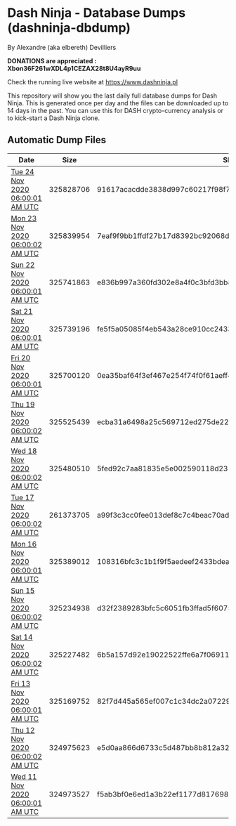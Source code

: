 # Dash Ninja - Database Dumps (dashninja-dbdump)
By Alexandre (aka elbereth) Devilliers

**DONATIONS are appreciated : Xbon36F261wXDL4p1CEZAX28t8U4ayR9uu**

Check the running live website at https://www.dashninja.pl

This repository will show you the last daily full database dumps for Dash Ninja. This is generated once per day and the files can be downloaded up to 14 days in the past.
You can use this for DASH crypto-currency analysis or to kick-start a Dash Ninja clone.


## Automatic Dump Files
| Date | Size | SHA256 |
|--|--|--|
| [Tue 24 Nov 2020 06:00:01 AM UTC]() | 325828706 | 91617acacdde3838d997c60217f98f7e4ffed79cf4a902886f319bfdd1c12ef0 | 
| [Mon 23 Nov 2020 06:00:02 AM UTC]() | 325839954 | 7eaf9f9bb1ffdf27b17d8392bc92068d2a496bb91113b5e4bdcb690ed7b2bbde | 
| [Sun 22 Nov 2020 06:00:01 AM UTC]() | 325741863 | e836b997a360fd302e8a4f0c3bfd3bb87cae3e83ca7ea9963b0d42869c8de985 | 
| [Sat 21 Nov 2020 06:00:01 AM UTC]() | 325739196 | fe5f5a05085f4eb543a28ce910cc2433253c66f2e1109db1c077d967bd1b8cc1 | 
| [Fri 20 Nov 2020 06:00:01 AM UTC]() | 325700120 | 0ea35baf64f3ef467e254f74f0f61aeff497a0118a0e04becbdbed06505b1f92 | 
| [Thu 19 Nov 2020 06:00:02 AM UTC]() | 325525439 | ecba31a6498a25c569712ed275de229d646db1d8e8fca42d12dc8a379af9ab48 | 
| [Wed 18 Nov 2020 06:00:02 AM UTC]() | 325480510 | 5fed92c7aa81835e5e002590118d231c35dbb46c8c76ebc8c5b2b4851fb397b2 | 
| [Tue 17 Nov 2020 06:00:02 AM UTC]() | 261373705 | a99f3c3cc0fee013def8c7c4beac70ade493a1f7095cfadc722ea827c669a8fb | 
| [Mon 16 Nov 2020 06:00:01 AM UTC]() | 325389012 | 108316bfc3c1b1f9f5aedeef2433bdea4c523880d5c23b47d40c9246f2d0711d | 
| [Sun 15 Nov 2020 06:00:02 AM UTC]() | 325234938 | d32f2389283bfc5c6051fb3ffad5f6075fa99046a737bf7709681fb6b0dd1f6d | 
| [Sat 14 Nov 2020 06:00:02 AM UTC]() | 325227482 | 6b5a157d92e19022522ffe6a7f06911f4ac2fb02ff17b52101adbb4a843518dc | 
| [Fri 13 Nov 2020 06:00:01 AM UTC]() | 325169752 | 82f7d445a565ef007c1c34dc2a072292f94f62f721b85b99cfc36c5dfff0a961 | 
| [Thu 12 Nov 2020 06:00:02 AM UTC]() | 324975623 | e5d0aa866d6733c5d487bb8b812a322a797ed95b384286a31f37bb40388cbc3a | 
| [Wed 11 Nov 2020 06:00:01 AM UTC]() | 324973527 | f5ab3bf0e6ed1a3b22ef1177d8176981e55fbadf9becae0b41c6ccd6e59bf2cd | 
